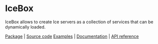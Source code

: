 # IceBox

IceBox allows to create Ice servers as a collection of services that can be dynamically loaded.

[Package][package] | [Source code][source] [Examples][examples] | [Documentation][docs] | [API reference][api]

[api]: https://code.zeroc.com/ice/main/api/csharp/api/IceBox.html
[docs]:https://docs.zeroc.com/ice/latest/csharp/
[examples]: https://github.com/zeroc-ice/ice-demos/tree/main/csharp
[package]: https://www.nuget.org/packages/ZeroC.IceBox
[source]: https://github.com/zeroc-ice/ice/tree/main/csharp/src/IceBox

